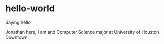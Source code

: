 # hello-world
Saying hello

Jonathan here, I am and Computer Science major at University of Houston Downtown.
